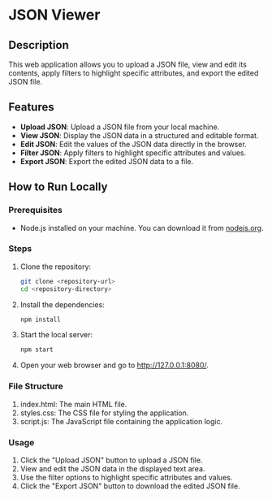 # JSON Viewer

## Description
This web application allows you to upload a JSON file, view and edit its contents, apply filters to highlight specific attributes, and export the edited JSON file.

## Features
- **Upload JSON**: Upload a JSON file from your local machine.
- **View JSON**: Display the JSON data in a structured and editable format.
- **Edit JSON**: Edit the values of the JSON data directly in the browser.
- **Filter JSON**: Apply filters to highlight specific attributes and values.
- **Export JSON**: Export the edited JSON data to a file.

## How to Run Locally

### Prerequisites
- Node.js installed on your machine. You can download it from [nodejs.org](https://nodejs.org/).

### Steps
1. Clone the repository:
   ```sh
   git clone <repository-url>
   cd <repository-directory>

2. Install the dependencies:
   ```sh
   npm install
3. Start the local server:  
   ```sh 
   npm start
4. Open your web browser and go to http://127.0.0.1:8080/.

### File Structure
1. index.html: The main HTML file.
2. styles.css: The CSS file for styling the application.
3. script.js: The JavaScript file containing the application logic.

### Usage
1. Click the "Upload JSON" button to upload a JSON file.
2. View and edit the JSON data in the displayed text area.
3. Use the filter options to highlight specific attributes and values.
4. Click the "Export JSON" button to download the edited JSON file.
